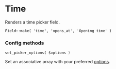 # Time

Renders a time picker field.

`Field::make( 'time', 'opens_at', 'Opening time' )`

### Config methods

`set_picker_options( $options )`

Set an associative array with your preferred [options](https://chmln.github.io/flatpickr/options/).
